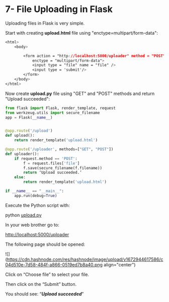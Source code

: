 # 7- File Uploading in Flask

Uploading files in Flask is very simple.

Start with creating **upload.html** file using "enctype=multipart/form-data":

```css
<html>
    <body>

        <form action = "http://localhost:5000/uploader" method = "POST"
            enctype = "multipart/form-data">
            <input type = "file" name = "file" />
            <input type = 'submit'/>
        </form>
    </body>
</html>
```

Now create **upload.py** file using "GET" and "POST" methods and return "Upload succeeded":

```python
from flask import Flask, render_template, request
from werkzeug.utils import secure_filename
app = Flask(__name__)


@app.route('/upload')
def upload():
    return render_template('upload.html')

@app.route('/uploader', methods=["GET", "POST"])
def uploader():
    if request.method == 'POST':
        f = request.files['file']
        f.save(secure_filename(f.filename))
        return ‘Upload succeeded.’
    else:
        return render_template('upload.html')

if __name__ == "__main__":
	app.run(debug=True)
```

Execute the Python script with:

python [upload.py](http://upload.py)

In your web brother go to:

[http://localhost:5000/uploader](http://localhost:5000/uploader)

The following page should be opened:

![](https://cdn.hashnode.com/res/hashnode/image/upload/v1672944617586/c04d510e-7d58-484f-a866-0519ed7b8a40.png align="center")

Click on “Choose file” to select your file.

Then click on the “Submit” button.

You should see: “***Upload succeeded***”